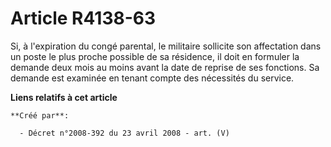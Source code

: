 # Article R4138-63

Si, à l'expiration du congé parental, le militaire sollicite son affectation dans un poste le plus proche possible de sa
résidence, il doit en formuler la demande deux mois au moins avant la date de reprise de ses fonctions. Sa demande est
examinée en tenant compte des nécessités du service.

**Liens relatifs à cet article**

	**Créé par**:

	  - Décret n°2008-392 du 23 avril 2008 - art. (V)
